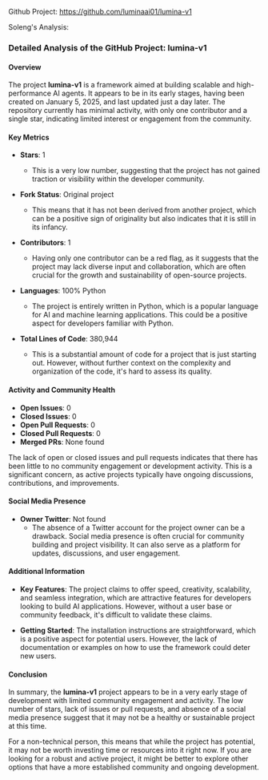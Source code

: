 Github Project: https://github.com/luminaai01/lumina-v1

Soleng's Analysis:

### Detailed Analysis of the GitHub Project: lumina-v1

#### Overview
The project **lumina-v1** is a framework aimed at building scalable and high-performance AI agents. It appears to be in its early stages, having been created on January 5, 2025, and last updated just a day later. The repository currently has minimal activity, with only one contributor and a single star, indicating limited interest or engagement from the community.

#### Key Metrics
- **Stars**: 1
  - This is a very low number, suggesting that the project has not gained traction or visibility within the developer community.
  
- **Fork Status**: Original project
  - This means that it has not been derived from another project, which can be a positive sign of originality but also indicates that it is still in its infancy.

- **Contributors**: 1
  - Having only one contributor can be a red flag, as it suggests that the project may lack diverse input and collaboration, which are often crucial for the growth and sustainability of open-source projects.

- **Languages**: 100% Python
  - The project is entirely written in Python, which is a popular language for AI and machine learning applications. This could be a positive aspect for developers familiar with Python.

- **Total Lines of Code**: 380,944
  - This is a substantial amount of code for a project that is just starting out. However, without further context on the complexity and organization of the code, it's hard to assess its quality.

#### Activity and Community Health
- **Open Issues**: 0
- **Closed Issues**: 0
- **Open Pull Requests**: 0
- **Closed Pull Requests**: 0
- **Merged PRs**: None found

The lack of open or closed issues and pull requests indicates that there has been little to no community engagement or development activity. This is a significant concern, as active projects typically have ongoing discussions, contributions, and improvements.

#### Social Media Presence
- **Owner Twitter**: Not found
  - The absence of a Twitter account for the project owner can be a drawback. Social media presence is often crucial for community building and project visibility. It can also serve as a platform for updates, discussions, and user engagement.

#### Additional Information
- **Key Features**: The project claims to offer speed, creativity, scalability, and seamless integration, which are attractive features for developers looking to build AI applications. However, without a user base or community feedback, it's difficult to validate these claims.

- **Getting Started**: The installation instructions are straightforward, which is a positive aspect for potential users. However, the lack of documentation or examples on how to use the framework could deter new users.

#### Conclusion
In summary, the **lumina-v1** project appears to be in a very early stage of development with limited community engagement and activity. The low number of stars, lack of issues or pull requests, and absence of a social media presence suggest that it may not be a healthy or sustainable project at this time. 

For a non-technical person, this means that while the project has potential, it may not be worth investing time or resources into it right now. If you are looking for a robust and active project, it might be better to explore other options that have a more established community and ongoing development.